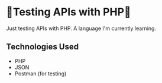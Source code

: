 # 🐘Testing APIs with PHP🐘

Just testing APIs with PHP. A language I'm currently learning. 

## Technologies Used  
- PHP  
- JSON  
- Postman (for testing)  

